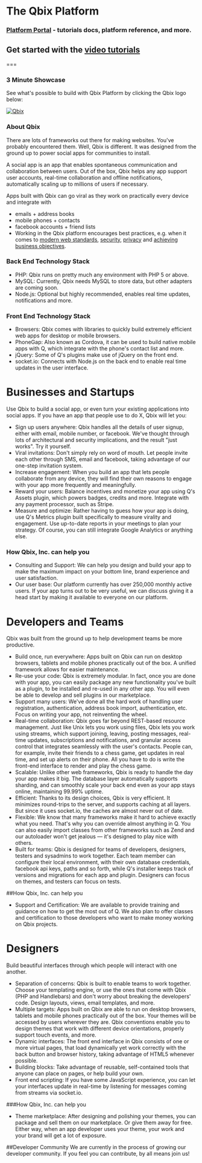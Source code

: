 The Qbix Platform
===

### [Platform Portal](https://qbix.com/platform) - tutorials docs, platform reference, and more.

## Get started with the [video tutorials](https://qbix.com/platform/tutorials)

===

### 3 Minute Showcase
See what's possible to build with Qbix Platform by clicking the Qbix logo below:

[![Qbix](https://qbix.com/img/logo.png)](https://vimeo.com/202332912)

### About Qbix
There are lots of frameworks out there for making websites. You've probably encountered them. Well, Qbix is different. It was designed from the ground up to power social apps for communities to install.

A social app is an app that enables spontaneous communication and collaboration between users.
Out of the box, Qbix helps any app support user accounts, real-time collaboration and offline notifications, automatically scaling up to millions of users if necessary.

Apps built with Qbix can go viral as they work on practically every device and integrate with

* emails + address books
* mobile phones + contacts
* facebook accounts + friend lists
* Working in the Qbix platform encourages best practices, e.g. when it comes to [modern web standards](https://qbix.com/platform/welcome/developer), [security](https://www.owasp.org/index.php/Main_Page), [privacy](https://qbix.com/platform/features/access) and [achieving business objectives](https://qbix.com/platform/welcome/business).

### Back End Technology Stack
* PHP: Qbix runs on pretty much any environment with PHP 5 or above.
* MySQL: Currently, Qbix needs MySQL to store data, but other adapters are coming soon.
* Node.js: Optional but highly recommended, enables real time updates, notifications and more.

### Front End Technology Stack
* Browsers: Qbix comes with libraries to quickly build extremely efficient web apps for desktop or mobile browsers.
* PhoneGap: Also known as Cordova, it can be used to build native mobile apps with Q, which integrate with the phone's contact list and more.
* jQuery: Some of Q's plugins make use of jQuery on the front end.
* socket.io: Connects with Node.js on the back end to enable real time updates in the user interface.

Businesses and Startups
===

Use Qbix to build a social app, or even turn your existing applications into social apps. If you have an app that people use to do X, Qbix will let you:

* Sign up users anywhere: Qbix handles all the details of user signup, either with email, mobile number, or facebook. We've thought through lots of architectural and security implications, and the result "just works". Try it yourself.
* Viral invitations: Don't simply rely on word of mouth. Let people invite each other through SMS, email and facebook, taking advantage of our one-step invitation system.
* Increase engagement: When you build an app that lets people collaborate from any device, they will find their own reasons to engage with your app more frequently and meaningfully.
* Reward your users: Balance incentives and monetize your app using Q's Assets plugin, which powers badges, credits and more. Integrate with any payment processor, such as Stripe.
* Measure and optimize: Rather having to guess how your app is doing, use Q's Metrics plugin built specifically to measure virality and engagement. Use up-to-date reports in your meetings to plan your strategy. Of course, you can still integrate Google Analytics or anything else.

### How Qbix, Inc. can help you
* Consulting and Support: We can help you design and build your app to make the maximum impact on your bottom line, brand experience and user satisfaction.
* Our user base: Our platform currently has over 250,000 monthly active users. If your app turns out to be very useful, we can discuss giving it a head start by making it available to everyone on our platform.

Developers and Teams
===

Qbix was built from the ground up to help development teams be more productive.

* Build once, run everywhere: Apps built on Qbix can run on desktop browsers, tablets and mobile phones practically out of the box. A unified framework allows for easier maintenance.
* Re-use your code: Qbix is extremely modular. In fact, once you are done with your app, you can easily package any new functionality you've built as a plugin, to be installed and re-used in any other app. You will even be able to develop and sell plugins in our marketplace.
* Support many users: We've done all the hard work of handling user registration, authentication, address book import, authentication, etc. Focus on writing your app, not reinventing the wheel.
* Real-time collaboration: Qbix goes far beyond REST-based resource management. Just like Unix lets you work using files, Qbix lets you work using streams, which support joining, leaving, posting messages, real-time updates, subscriptions and notifications, and granular access control that integrates seamlessly with the user's contacts. People can, for example, invite their friends to a chess game, get updates in real time, and set up alerts on their phone. All you have to do is write the front-end interface to render and play the chess game.
* Scalable: Unlike other web frameworks, Qbix is ready to handle the day your app makes it big. The database layer automatically supports sharding, and can smoothly scale your back end even as your app stays online, maintaining 99.99% uptime.
* Efficient: Thanks to its design choices, Qbix is very efficient. It minimizes round-trips to the server, and supports caching at all layers. But since it uses socket.io, the caches are almost never out of date.
* Flexible: We know that many frameworks make it hard to achieve exactly what you need. That's why you can override almost anything in Q. You can also easily import classes from other frameworks such as Zend and our autoloader won't get jealous — it's designed to play nice with others.
* Built for teams: Qbix is designed for teams of developers, designers, testers and sysadmins to work together. Each team member can configure their local environment, with their own database credentials, facebook api keys, paths and so forth, while Q's installer keeps track of versions and migrations for each app and plugin. Designers can focus on themes, and testers can focus on tests.

##How Qbix, Inc. can help you
* Support and Certification: We are available to provide training and guidance on how to get the most out of Q. We also plan to offer classes and certification to those developers who want to make money working on Qbix projects.

Designers
===

Build beautiful interfaces through which people will interact with one another.

* Separation of concerns: Qbix is built to enable teams to work together. Choose your templating engine, or use the ones that come with Qbix (PHP and Handlebars) and don't worry about breaking the developers' code. Design layouts, views, email templates, and more.
* Multiple targets: Apps built on Qbix are able to run on desktop browsers, tablets and mobile phones practically out of the box. Your themes will be accessed by users wherever they are. Qbix conventions enable you to design themes that work with different device orientations, properly support touch events, and more.
* Dynamic interfaces: The front end interface in Qbix consists of one or more virtual pages, that load dynamically yet work correctly with the back button and browser history, taking advantage of HTML5 whenever possible.
* Building blocks: Take advantage of reusable, self-contained tools that anyone can place on pages, or help build your own.
* Front end scripting: If you have some JavaScript experience, you can let your interfaces update in real-time by listening for messages coming from streams via socket.io.

###How Qbix, Inc. can help you
* Theme marketplace: After designing and polishing your themes, you can package and sell them on our marketplace. Or give them away for free. Either way, when an app developer uses your theme, your work and your brand will get a lot of exposure.

##Developer Community
We are currently in the process of growing our developer community. If you feel you can contribute, by all means join us!
